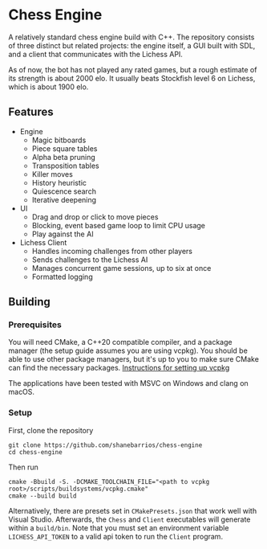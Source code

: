 # Chess Engine

A relatively standard chess engine build with C++. The repository consists of three distinct but related projects: the engine itself, a GUI built with SDL, and a client that communicates with the Lichess API.   

As of now, the bot has not played any rated games, but a rough estimate of its strength is about 2000 elo. It usually beats Stockfish level 6 on Lichess, which is about 1900 elo.

## Features

- Engine
  - Magic bitboards
  - Piece square tables
  - Alpha beta pruning
  - Transposition tables
  - Killer moves
  - History heuristic
  - Quiescence search
  - Iterative deepening
- UI
  - Drag and drop or click to move pieces
  - Blocking, event based game loop to limit CPU usage
  - Play against the AI
- Lichess Client
  - Handles incoming challenges from other players
  - Sends challenges to the Lichess AI
  - Manages concurrent game sessions, up to six at once
  - Formatted logging
    
## Building

### Prerequisites

You will need CMake, a C++20 compatible compiler, and a package manager (the setup guide assumes you are using vcpkg). You should be able to use other package managers, but it's up to you to make sure CMake can find the necessary packages. [Instructions for setting up vcpkg](https://learn.microsoft.com/en-us/vcpkg/get_started/get-started?pivots=shell-powershell)

The applications have been tested with MSVC on Windows and clang on macOS. 

### Setup

First, clone the repository
```
git clone https://github.com/shanebarrios/chess-engine
cd chess-engine
```
Then run
```
cmake -Bbuild -S. -DCMAKE_TOOLCHAIN_FILE="<path to vcpkg root>/scripts/buildsystems/vcpkg.cmake"
cmake --build build
```
Alternatively, there are presets set in `CMakePresets.json` that work well with Visual Studio. 
Afterwards, the `Chess` and `Client` executables will generate within a `build/bin`. 
Note that you must set an environment variable `LICHESS_API_TOKEN` to a valid api token to run the `Client` program.

